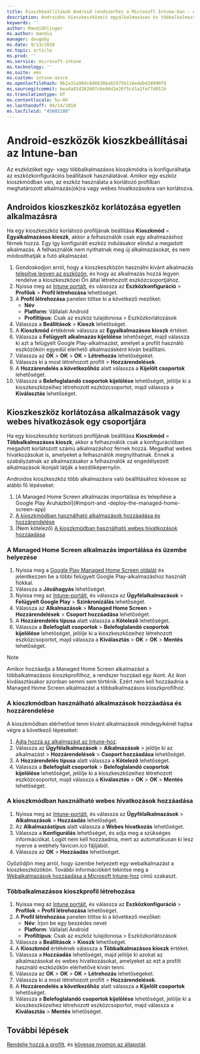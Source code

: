 ```yaml
---
title: Kioszkbeállítások Android rendszerhez a Microsoft Intune-ban – Azure | Microsoft Docs
description: Androidos kioszkeszközeit egyalkalmazásos és többalkalmazásos kioszkként is konfigurálhatja.
keywords: ''
author: MandiOhlinger
ms.author: mandia
manager: dougeby
ms.date: 9/13/2018
ms.topic: article
ms.prod: ''
ms.service: microsoft-intune
ms.technology: ''
ms.suite: ems
ms.custom: intune-azure
ms.openlocfilehash: 0b2a31a90dc0d88386a829756116edebd28990f9
ms.sourcegitcommit: bea4a81d262607c6e9dd1e26f5cd1a2faf7d051b
ms.translationtype: HT
ms.contentlocale: hu-HU
ms.lasthandoff: 09/14/2018
ms.locfileid: "45602180"
---
```

# <a name="kiosk-settings-for-android-devices-in-intune"></a>Android-eszközök kioszkbeállításai az Intune-ban

Az eszközöket egy- vagy többalkalmazásos kioszkmódra is konfigurálhatja az eszközkonfigurációs beállítások használatával. Amikor egy eszköz kioszkmódban van, az eszköz használata a korlátozó profilban meghatározott alkalmazás(ok)ra vagy webes hivatkozásokra van korlátozva. 

## <a name="restrict-an-android-kiosk-device-to-a-single-app"></a>Androidos kioszkeszköz korlátozása egyetlen alkalmazásra

Ha egy kioszkeszköz korlátozó profiljának beállítása **Kioszkmód** = **Egyalkalmazásos kioszk**, akkor a felhasználók csak egy alkalmazáshoz férnek hozzá. Egy így konfigurált eszköz indulásakor elindul a megadott alkalmazás. A felhasználók nem nyithatnak meg új alkalmazásokat, és nem módosíthatják a futó alkalmazást.

1. Gondoskodjon arról, hogy a kioszkeszközön használni kívánt alkalmazás [telepítve legyen az eszközön](apps-deploy.md), és hogy az alkalmazás hozzá legyen rendelve a kioszkeszközei Ön által létrehozott eszközcsoportjához.
2. Nyissa meg az [Intune portált](https://portal.azure.com), és válassza az **Eszközkonfiguráció** > **Profilok** > **Profil létrehozása** lehetőséget.
3. A **Profil létrehozása** panelen töltse ki a következő mezőket:
     - **Név**
     - **Platform**: Vállalati Android
     - **Profiltípus**: Csak az eszköz tulajdonosa > Eszközkorlátozások
4. Válassza a **Beállítások** > **Kioszk** lehetőséget.
5. A **Kioszkmód** értékének válassza az **Egyalkalmazásos kioszk** értéket.
6. Válassza a **Felügyelt alkalmazás kijelölése** lehetőséget, majd válassza ki azt a felügyelt Google Play-alkalmazást, amelyet a profilt használó eszközökön egyedül elérhető alkalmazásként kíván beállítani.
7. Válassza az **OK** > **OK** > **OK** > **Létrehozás** lehetőségeket.
8. Válassza ki a most létrehozott profilt > **Hozzárendelések**.
9. A **Hozzárendelés a következőhöz** alatt válassza a **Kijelölt csoportok** lehetőséget.
10. Válassza a **Belefoglalandó csoportok kijelölése** lehetőséget, jelölje ki a kioszkeszközeihez létrehozott eszközcsoportot, majd válassza a **Kiválasztás** lehetőséget.

## <a name="restrict-a-kiosk-device-to-a-set-of-apps-or-web-links"></a>Kioszkeszköz korlátozása alkalmazások vagy webes hivatkozások egy csoportjára

Ha egy kioszkeszköz korlátozó profiljának beállítása **Kioszkmód** = **Többalkalmazásos kioszk**, akkor a felhasználók csak a konfigurációban megadott korlátozott számú alkalmazáshoz férnek hozzá. Megadhat webes hivatkozásokat is, amelyeket a felhasználók megnyithatnak. Ennek a szabályzatnak az alkalmazásakor a felhasználók az engedélyezett alkalmazások ikonjait látják a kezdőképernyőn.

Androidos kioszkeszköz több alkalmazásra való beállításához kövesse az alábbi fő lépéseket:

1. [A Managed Home Screen alkalmazás importálása és telepítése a Google Play Áruházból](#import-and -deploy-the-managed-home-screen-app)
2. [A kioszkmódban használható alkalmazások hozzáadása és hozzárendelése](#add-and-assign-apps-that-can-be-used-in-kiosk-mode)
3. (Nem kötelező) [A kioszkmódban használható webes hivatkozások hozzáadása](#add-web-links-that-can-be-used-in-kiosk-mode)

### <a name="import-and-deploy-the-managed-home-screen-app"></a>A Managed Home Screen alkalmazás importálása és üzembe helyezése

1. Nyissa meg a [Google Play Managed Home Screen oldalát](https://play.google.com/work/apps/details?id=com.microsoft.launcher.enterprise) és jelentkezzen be a többi felügyelt Google Play-alkalmazáshoz használt fiókkal.
2. Válassza a **Jóváhagyás** lehetőséget.
3. Nyissa meg az [Intune-portált](https://portal.azure.com), és válassza az **Ügyfélalkalmazások** > **Felügyelt Google Play** > **Szinkronizálás** lehetőséget.
4. Válassza az **Alkalmazások** > **Managed Home Screen** > **Hozzárendelések** > **Csoport hozzáadása** lehetőséget.
5. A **Hozzárendelés típusa** alatt válassza a **Kötelező** lehetőséget.
6. Válassza a **Belefoglalt csoportok** > **Belefoglalandó csoportok kijelölése** lehetőséget, jelölje ki a kioszkeszközeihez létrehozott eszközcsoportot, majd válassza a **Kiválasztás** > **OK** > **OK** > **Mentés** lehetőséget.

> [!NOTE]
> Amikor hozzáadja a Managed Home Screen alkalmazást a többalkalmazásos kioszkprofilhoz, a rendszer hozzáad egy ikont. Az ikon kiválasztásakor azonban semmi sem történik. Ezért nem kell hozzáadnia a Managed Home Screen alkalmazást a többalkalmazásos kioszkprofilhoz.

### <a name="add-and-assign-apps-that-can-be-used-in-kiosk-mode"></a>A kioszkmódban használható alkalmazások hozzáadása és hozzárendelése

A kioszkmódban elérhetővé tenni kívánt alkalmazások mindegyikénél hajtsa végre a következő lépéseket:

1. [Adja hozzá az alkalmazást az Intune-hoz](store-apps-android.md).
2. Válassza az **Ügyfélalkalmazások** > **Alkalmazások** > jelölje ki az alkalmazást > **Hozzárendelések** > **Csoport hozzáadása** lehetőséget.
3. A **Hozzárendelés típusa** alatt válassza a **Kötelező** lehetőséget.
4. Válassza a **Belefoglalt csoportok** > **Belefoglalandó csoportok kijelölése** lehetőséget, jelölje ki a kioszkeszközeihez létrehozott eszközcsoportot, majd válassza a **Kiválasztás** > **OK** > **OK** > **Mentés** lehetőséget.

### <a name="add-web-links-that-can-be-used-in-kiosk-mode"></a>A kioszkmódban használható webes hivatkozások hozzáadása

1. Nyissa meg az [Intune-portált](https://portal.azure.com), és válassza az **Ügyfélalkalmazások** > **Alkalmazások** > **Hozzáadás** lehetőséget.
2. Az **Alkalmazástípus** alatt válassza a **Webes hivatkozás** lehetőséget.
3. Válassza a **Konfigurálás** lehetőséget, és adja meg a szükséges információkat. Logót nem kell hozzáadnia, mert az automatikusan ki lesz nyerve a webhely favicon.ico fájljából.
4. Válassza az **OK** > **Hozzáadás** lehetőséget.

Győződjön meg arról, hogy üzembe helyezett egy webalkalmazást a kioszkeszközökön. További információkért tekintse meg a [Webalkalmazások hozzáadása a Microsoft Intune-hoz](web-app.md) című szakaszt.

### <a name="create-a-multi-app-kiosk-profile"></a>Többalkalmazásos kioszkprofil létrehozása

1. Nyissa meg az [Intune portált](https://portal.azure.com), és válassza az **Eszközkonfiguráció** > **Profilok** > **Profil létrehozása** lehetőséget.
3. A **Profil létrehozása** panelen töltse ki a következő mezőket:
     - **Név**: Írjon be egy beszédes nevet
     - **Platform**: Vállalati Android
     - **Profiltípus**: Csak az eszköz tulajdonosa > Eszközkorlátozások
4. Válassza a **Beállítások** > **Kioszk** lehetőséget.
5. A **Kioszkmód** értékének válassza a **Többalkalmazásos kioszk** értéket.
6. Válassza a **Hozzáadás** lehetőséget, majd jelölje ki azokat az alkalmazásokat és webes hivatkozásokat, amelyeket az ezt a profilt használó eszközökön elérhetővé kíván tenni.
7. Válassza az **OK** > **OK** > **OK** > **Létrehozás** lehetőségeket.
8. Válassza ki a most létrehozott profilt > **Hozzárendelések**.
9. A **Hozzárendelés a következőhöz** alatt válassza a **Kijelölt csoportok** lehetőséget.
10. Válassza a **Belefoglalandó csoportok kijelölése** lehetőséget, jelölje ki a kioszkeszközeihez létrehozott eszközcsoportot, majd válassza a **Kiválasztás** > **Mentés** lehetőséget.

## <a name="next-steps"></a>További lépések
[Rendelje hozzá a profilt](device-profile-assign.md), és [kövesse nyomon az állapotát](device-profile-monitor.md).
